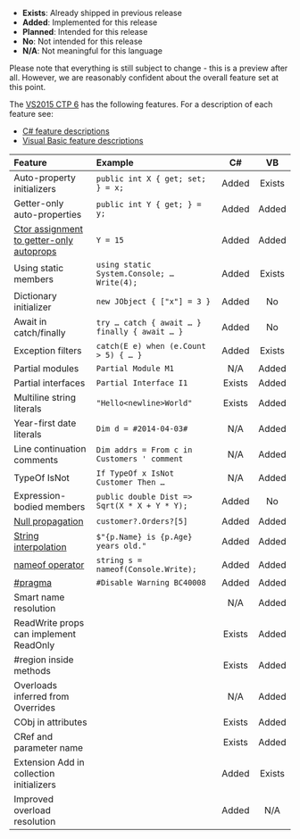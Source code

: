 * **Exists**: Already shipped in previous release 
* **Added**: Implemented for this release 
* **Planned**: Intended for this release 
* **No**: Not intended for this release 
* **N/A**: Not meaningful for this language

Please note that everything is still subject to change - this is a preview after all. However, we are reasonably confident about the overall feature set at this point.

The [VS2015 CTP 6](http://visualstudio.com/en-us/downloads/visual-studio-2015-ctp-vs) has the following features. For a description of each feature see:
* [C# feature descriptions](http://www.codeplex.com/Download?ProjectName=roslyn&DownloadId=930852)
* [Visual Basic feature descriptions](http://roslyn.codeplex.com/discussions/571884)

| Feature | Example | C# | VB |
|:-----------|:------------|:------------:|:------------:|
| Auto-property initializers | `public int X { get; set; } = x;` | Added | Exists |
| Getter-only auto-properties | `public int Y { get; } = y;` | Added | Added |
| [Ctor assignment to getter-only autoprops](http://roslyn.codeplex.com/discussions/568824) | `Y = 15` | Added | Added |
| Using static members | `using static System.Console; … Write(4);` | Added | Exists |
| Dictionary initializer | `new JObject { ["x"] = 3 }` | Added | No |
| Await in catch/finally | `try … catch { await … } finally { await … }` | Added | No |
| Exception filters | `catch(E e) when (e.Count > 5) { … }` | Added | Exists |
| Partial modules | `Partial Module M1` | N/A | Added |
| Partial interfaces | `Partial Interface I1` | Exists | Added |
| Multiline string literals | `"Hello<newline>World"` | Exists | Added |
| Year-first date literals | `Dim d = #2014-04-03#` | N/A | Added |
| Line continuation comments | `Dim addrs = From c in Customers ' comment` | N/A | Added |
| TypeOf IsNot | `If TypeOf x IsNot Customer Then …` | N/A | Added |
| Expression-bodied members | `public double Dist => Sqrt(X * X + Y * Y);` | Added | No |
| [Null propagation](http://roslyn.codeplex.com/discussions/540883) | `customer?.Orders?[5]` | Added | Added |
| [String interpolation](http://roslyn.codeplex.com/discussions/570292) | `$"{p.Name} is {p.Age} years old."` | Added | Added |
| [nameof operator](http://roslyn.codeplex.com/discussions/570551) | `string s = nameof(Console.Write);` | Added | Added |
| [#pragma](http://roslyn.codeplex.com/discussions/543476) | `#Disable Warning BC40008` | Added | Added |
| Smart name resolution |    | N/A | Added | 
| ReadWrite props can implement ReadOnly |   | Exists | Added |
| #region inside methods |    | Exists | Added |
| Overloads inferred from Overrides |    | N/A | Added |
| CObj in attributes |   | Exists | Added |
| CRef and parameter name |    | Exists | Added |
| Extension Add in collection initializers |     | Added | Exists |
| Improved overload resolution |   | Added | N/A |

